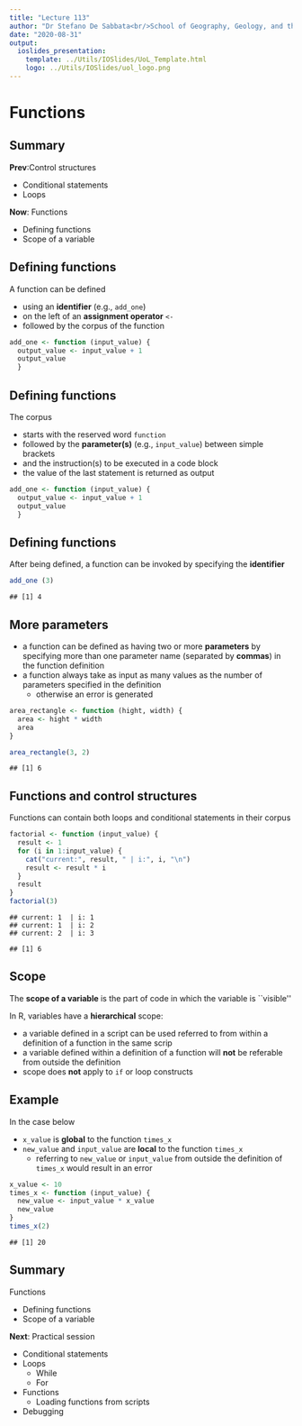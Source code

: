 ```yaml
---
title: "Lecture 113"
author: "Dr Stefano De Sabbata<br/>School of Geography, Geology, and the Env.<br/><a href=\"mailto:s.desabbata@le.ac.uk\">s.desabbata&commat;le.ac.uk</a> &vert; <a href=\"https://twitter.com/maps4thought\">&commat;maps4thought</a><br/><a href=\"https://github.com/sdesabbata/GY7702\">github.com/sdesabbata/GY7702</a> licensed under <a href=\"https://www.gnu.org/licenses/gpl-3.0.html\">GNU GPL v3.0</a>"
date: "2020-08-31"
output:
  ioslides_presentation:
    template: ../Utils/IOSlides/UoL_Template.html
    logo: ../Utils/IOSlides/uol_logo.png
---
```






# Functions


## Summary

**Prev**:Control structures

- Conditional statements
- Loops

**Now**: Functions

- Defining functions
- Scope of a variable



## Defining functions

A function can be defined 

- using an **identifier** (e.g., `add_one`) 
- on the left of an **assignment operator** `<-`
- followed by the corpus of the function


```r
add_one <- function (input_value) {
  output_value <- input_value + 1
  output_value
  }
```

## Defining functions

The corpus 

- starts with the reserved word `function`
- followed by the **parameter(s)** (e.g., `input_value`) between simple brackets
- and the instruction(s) to be executed in a code block
- the value of the last statement is returned as output


```r
add_one <- function (input_value) {
  output_value <- input_value + 1
  output_value
  }
```


## Defining functions

After being defined, a function can be invoked by specifying the **identifier**


```r
add_one (3)
```

```
## [1] 4
```


## More parameters

- a function can be defined as having two or more **parameters** by specifying  more than one parameter name (separated by **commas**) in the function definition
- a function always take as input as many values as the number of parameters specified in the definition
    - otherwise an error is generated


```r
area_rectangle <- function (hight, width) {
  area <- hight * width
  area
}

area_rectangle(3, 2)
```

```
## [1] 6
```


## Functions and control structures

Functions can contain both loops and conditional statements in their corpus


```r
factorial <- function (input_value) {
  result <- 1
  for (i in 1:input_value) {
    cat("current:", result, " | i:", i, "\n")
    result <- result * i
  }
  result
}
factorial(3)
```

```
## current: 1  | i: 1 
## current: 1  | i: 2 
## current: 2  | i: 3
```

```
## [1] 6
```


<!--
## Functions and control structures

Factorial using `while`


```r
factorial <- function (input_value) {
  result <- 1
  while (input_value > 0) {
    cat("current:", result, " | input:", input_value, "\n")
    result <- result * input_value
    input_value <- input_value - 1
  }
  result
}
factorial(3)
```

```
## current: 1  | input: 3 
## current: 3  | input: 2 
## current: 6  | input: 1
```

```
## [1] 6
```
-->



## Scope

The **scope of a variable** is the part of code in which the variable is ``visible''

In R, variables have a **hierarchical** scope:

- a variable defined in a script can be used referred to from within a definition of a function in the same scrip
- a variable defined within a definition of a function will **not** be referable from outside the definition
- scope does **not** apply to `if` or loop constructs


## Example

In the case below

- `x_value` is **global** to the function `times_x`
- `new_value` and `input_value` are **local** to the function `times_x`
    - referring to `new_value` or `input_value` from outside the definition of `times_x` would result in an error


```r
x_value <- 10
times_x <- function (input_value) {
  new_value <- input_value * x_value
  new_value
}
times_x(2)
```

```
## [1] 20
```
<!--
Hint: try *debug* the function above and observe how the *local* environment is created and then discarded
-->


<!--
# Debugging

## What is debugging?

- Hardly any reasonably sized function works first time!
- Two broad kinds of problem
    - The function crashes (i.e. throws up an error)
    - The function doesn't crash  but returns the wrong answer
    - Generally, the second kind of error is the worst
- Prevention is better than cure, test the code as you write.
- **Debugging** is the process of finding the problems in the code.
- A typical approach
    - `Step' through the function line by line.  Find out where a crash occurs,  if one does.
    - Check the values of variables, and see if they are doing what they are supposed to.
- R has tools to help with this.


## To debug a function

- Enter `debug( <<Function Name>> )`
- For example: `debug(area.tri)`
- Then just use the function - it goes into 'debug mode'.
- Prompt becomes `Browse>`
- Line of function about to be executed is listed
- Pressing return executes it and goes to the next line
- Typing in a variable name lists the value of that variable
- Typing in any other command executes that command
- Typing in `c` and the return runs to the end of a function/block
- Typing in `Q` exits the function
- R can `see' variables that are specific to the function
- Enter `undebug(<<Function Name>>)` to return to normal


## Example

Debug the following example


```r
percentage_change <- function (before, after){
  difference <- before - after
  prop_change <- difference / before
  perc_change <- prop_change * 100
  perc_change
```
-->


## Summary

Functions

- Defining functions
- Scope of a variable

**Next**: Practical session

- Conditional statements
- Loops
    - While
    - For
- Functions
    - Loading functions from scripts
- Debugging
